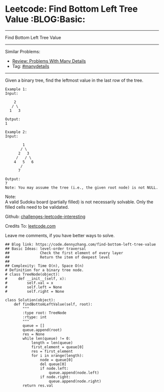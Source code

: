# Leetcode: Find Bottom Left Tree Value     :BLOG:Basic:


---

Find Bottom Left Tree Value  

---

Similar Problems:  
-   [Review: Problems With Many Details](https://code.dennyzhang.com/review-manydetails)
-   Tag: [#manydetails](https://code.dennyzhang.com/tag/manydetails)

---

Given a binary tree, find the leftmost value in the last row of the tree.  

    Example 1:
    Input:
    
        2
       / \
      1   3
    
    Output:
    1

    Example 2:
    Input:
    
            1
           / \
          2   3
         /   / \
        4   5   6
           /
          7
    
    Output:
    7
    Note: You may assume the tree (i.e., the given root node) is not NULL.

Note:  
A valid Sudoku board (partially filled) is not necessarily solvable. Only the filled cells need to be validated.  

Github: [challenges-leetcode-interesting](https://github.com/DennyZhang/challenges-leetcode-interesting/tree/master/find-bottom-left-tree-value)  

Credits To: [leetcode.com](https://leetcode.com/problems/find-bottom-left-tree-value/description/)  

Leave me comments, if you have better ways to solve.  

    ## Blog link: https://code.dennyzhang.com/find-bottom-left-tree-value
    ## Basic Ideas: level-order traversal
    ##              Check the first element of every layer
    ##              Return the item of deepest level
    ##
    ## Complexity: Time O(n), Space O(n)
    # Definition for a binary tree node.
    # class TreeNode(object):
    #     def __init__(self, x):
    #         self.val = x
    #         self.left = None
    #         self.right = None
    
    class Solution(object):
        def findBottomLeftValue(self, root):
            """
            :type root: TreeNode
            :rtype: int
            """
            queue = []
            queue.append(root)
            res = None
            while len(queue) != 0:
                length = len(queue)
                first_element = queue[0]
                res = first_element
                for i in xrange(length):
                    node = queue[0]
                    del queue[0]
                    if node.left:
                        queue.append(node.left)
                    if node.right:
                        queue.append(node.right)
            return res.val